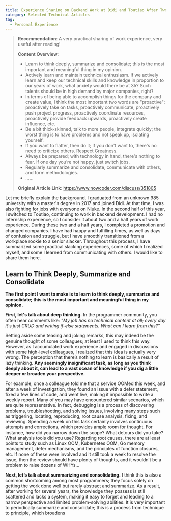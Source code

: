```yaml
---
title: Experience Sharing on Backend Work at Didi and Toutiao After Two Years
category: Selected Technical Articles
tag:
  - Personal Experience
---
```


> **Recommendation**: A very practical sharing of work experience, very useful after reading!
>
> **Content Overview**:
>
> - Learn to think deeply, summarize and consolidate; this is the most important and meaningful thing in my opinion.
> - Actively learn and maintain technical enthusiasm. If we actively learn and keep our technical skills and knowledge in proportion to our years of work, what anxiety would there be at 35? Such talents should be in high demand by major companies, right?
> - In terms of being able to accomplish things for the company and create value, I think the most important two words are "proactive": proactively take on tasks, proactively communicate, proactively push project progress, proactively coordinate resources, proactively provide feedback upwards, proactively create influence, etc.
> - Be a bit thick-skinned, talk to more people, integrate quickly; the worst thing is to have problems and not speak up, isolating yourself.
> - If you want to flatter, then do it; if you don't want to, there's no need to criticize others. Respect Greatness.
> - Always be prepared; with technology in hand, there's nothing to fear. If one day you’re not happy, just switch jobs.
> - Regularly summarize and consolidate, communicate with others, and form methodologies.
> - ……
>
> **Original Article Link**: <https://www.nowcoder.com/discuss/351805>

Let me briefly explain the background. I graduated from an unknown 985 university with a master's degree in 2017 and joined Didi. At that time, I was also fighting for jobs with everyone on Niuke. In the second half of this year, I switched to Toutiao, continuing to work in backend development. I had no internship experience, so I consider it about two and a half years of work experience. During these two and a half years, I completed a promotion and changed companies. I have had happy and fulfilling times, as well as days of confusion and struggle, but I have smoothly transitioned from a workplace rookie to a senior slacker. Throughout this process, I have summarized some practical slacking experiences, some of which I realized myself, and some I learned from communicating with others. I would like to share them here.

## Learn to Think Deeply, Summarize and Consolidate

**The first point I want to make is to learn to think deeply, summarize and consolidate; this is the most important and meaningful thing in my opinion.**

**First, let's talk about deep thinking.** In the programmer community, you often hear comments like: _“My job has no technical content at all; every day it's just CRUD and writing if-else statements. What can I learn from this?”_

Setting aside some teasing and joking remarks, this may indeed be the genuine thought of some colleagues; at least I used to think this way. However, as I accumulated work experience and engaged in discussions with some high-level colleagues, I realized that this idea is actually very wrong. The perception that there’s nothing to learn is basically a result of lazy thinking. **Any seemingly insignificant task, as long as you think deeply about it, can lead to a vast ocean of knowledge if you dig a little deeper or broaden your perspective.**

For example, once a colleague told me that a service OOMed this week, and after a week of investigation, they found an issue with a defer statement, fixed a few lines of code, and went live, making it impossible to write a weekly report. Many of you may have encountered similar scenarios, which are quite representative. In fact, debugging is a process of discovering problems, troubleshooting, and solving issues, involving many steps such as triggering, locating, reproducing, root cause analysis, fixing, and reviewing. Spending a week on this task certainly involves continuous attempts and corrections, which provides ample room for thought. For instance, how did you narrow down the scope? What detours did you take? What analysis tools did you use? Regarding root causes, there are at least points to study such as Linux OOM, Kubernetes OOM, Go memory management, defer mechanisms, and the principles of function closures, etc. If none of these were involved and it still took a week to resolve the issue, then the review should have plenty of thoughts, and it wouldn’t be a problem to raise dozens of WHYs...

**Next, let’s talk about summarizing and consolidating.** I think this is also a common shortcoming among most programmers; they focus solely on getting the work done well but rarely abstract and summarize. As a result, after working for several years, the knowledge they possess is still scattered and lacks a system, making it easy to forget and leading to a narrow perspective and limited problem-solving abilities. It is very important to periodically summarize and consolidate; this is a process from technique to principle, which broadens
